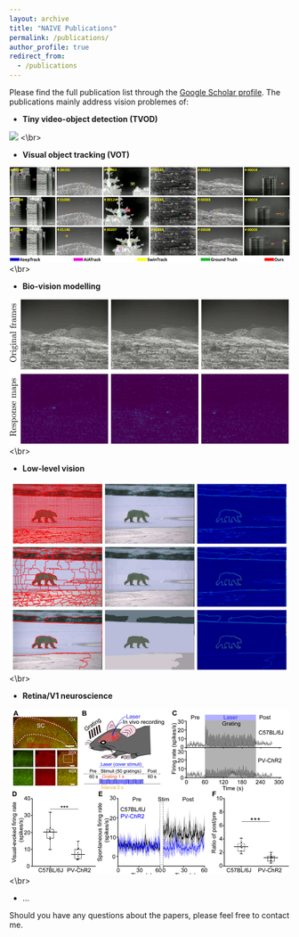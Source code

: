 ```yaml
---
layout: archive
title: "NAIVE Publications"
permalink: /publications/
author_profile: true
redirect_from:
  - /publications
---
```


Please find the full publication list through the [Google Scholar profile](https://scholar.google.com/citations?user=YOtXJvQAAAAJ&hl=zh-CN). The publications mainly address vision problemes of:
* **Tiny video-object detection (TVOD)**

![](../images/ASOC-result-small.png)
<\br>  

  
* **Visual object tracking (VOT)**

![](../images/TPAMI-result-small.png)
<\br>  


* **Bio-vision modelling**

![](../images/ASOC-magno-result-small.png)
<\br>

* **Low-level vision**

![](../images/SIVP-result-small.png)
<\br>

* **Retina/V1 neuroscience**

![](../images/NSB-illu-small.png)
<\br>  

* ...

Should you have any questions about the papers, please feel free to contact me.
